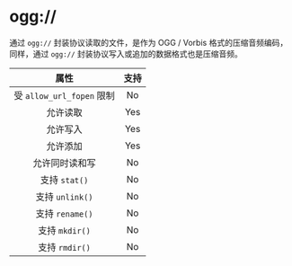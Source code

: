 # ogg://

通过 `ogg://` 封装协议读取的文件，是作为 OGG / Vorbis 格式的压缩音频编码，同样，通过 `ogg://` 封装协议写入或追加的数据格式也是压缩音频。 

|           属性            | 支持 |
| :-----------------------: | :--: |
| 受 `allow_url_fopen` 限制 |  No  |
|         允许读取          | Yes  |
|         允许写入          | Yes  |
|         允许添加          | Yes  |
|      允许同时读和写       |  No  |
|       支持 `stat()`       |  No  |
|      支持 `unlink()`      |  No  |
|      支持 `rename()`      |  No  |
|      支持 `mkdir()`       |  No  |
|      支持 `rmdir()`       |  No  |